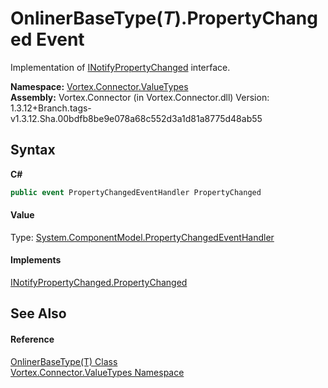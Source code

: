 # OnlinerBaseType(*T*).PropertyChanged Event
 

Implementation of <a href="https://docs.microsoft.com/dotnet/api/system.componentmodel.inotifypropertychanged" target="_blank">INotifyPropertyChanged</a> interface.

**Namespace:**&nbsp;<a href="N_Vortex_Connector_ValueTypes.md">Vortex.Connector.ValueTypes</a><br />**Assembly:**&nbsp;Vortex.Connector (in Vortex.Connector.dll) Version: 1.3.12+Branch.tags-v1.3.12.Sha.00bdfb8be9e078a68c552d3a1d81a8775d48ab55

## Syntax

**C#**<br />
``` C#
public event PropertyChangedEventHandler PropertyChanged
```


#### Value
Type: <a href="https://docs.microsoft.com/dotnet/api/system.componentmodel.propertychangedeventhandler" target="_blank">System.ComponentModel.PropertyChangedEventHandler</a>

#### Implements
<a href="https://docs.microsoft.com/dotnet/api/system.componentmodel.inotifypropertychanged.propertychanged" target="_blank">INotifyPropertyChanged.PropertyChanged</a><br />

## See Also


#### Reference
<a href="T_Vortex_Connector_ValueTypes_OnlinerBaseType_1.md">OnlinerBaseType(T) Class</a><br /><a href="N_Vortex_Connector_ValueTypes.md">Vortex.Connector.ValueTypes Namespace</a><br />